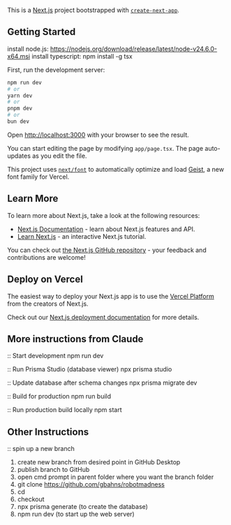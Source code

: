 This is a [Next.js](https://nextjs.org) project bootstrapped with [`create-next-app`](https://nextjs.org/docs/app/api-reference/cli/create-next-app).

## Getting Started
install node.js: https://nodejs.org/download/release/latest/node-v24.6.0-x64.msi
install typescript: npm install -g tsx

First, run the development server:

```bash
npm run dev
# or
yarn dev
# or
pnpm dev
# or
bun dev
```

Open [http://localhost:3000](http://localhost:3000) with your browser to see the result.

You can start editing the page by modifying `app/page.tsx`. The page auto-updates as you edit the file.

This project uses [`next/font`](https://nextjs.org/docs/app/building-your-application/optimizing/fonts) to automatically optimize and load [Geist](https://vercel.com/font), a new font family for Vercel.

## Learn More

To learn more about Next.js, take a look at the following resources:

- [Next.js Documentation](https://nextjs.org/docs) - learn about Next.js features and API.
- [Learn Next.js](https://nextjs.org/learn) - an interactive Next.js tutorial.

You can check out [the Next.js GitHub repository](https://github.com/vercel/next.js) - your feedback and contributions are welcome!

## Deploy on Vercel

The easiest way to deploy your Next.js app is to use the [Vercel Platform](https://vercel.com/new?utm_medium=default-template&filter=next.js&utm_source=create-next-app&utm_campaign=create-next-app-readme) from the creators of Next.js.

Check out our [Next.js deployment documentation](https://nextjs.org/docs/app/building-your-application/deploying) for more details.

## More instructions from Claude

:: Start development
npm run dev

:: Run Prisma Studio (database viewer)
npx prisma studio

:: Update database after schema changes
npx prisma migrate dev

:: Build for production
npm run build

:: Run production build locally
npm start

## Other Instructions

:: spin up a new branch
1. create new branch from desired point in GitHub Desktop
2. publish branch to GitHub
3. open cmd prompt in parent folder where you want the branch folder
4. git clone https://github.com/gbahns/robotmadness <branch-folder>
5. cd <branch-folder>
6. checkout <branch-name>
7. npx prisma generate (to create the database)
8. npm run dev (to start up the web server)
